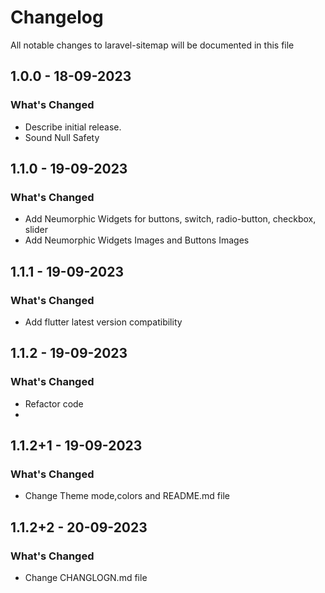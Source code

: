 # Changelog

All notable changes to laravel-sitemap will be documented in this file

## 1.0.0 - 18-09-2023

### What's Changed

- Describe initial release.
- Sound Null Safety

## 1.1.0 - 19-09-2023

### What's Changed

- Add Neumorphic Widgets for buttons, switch, radio-button, checkbox, slider
- Add Neumorphic Widgets Images and Buttons Images

## 1.1.1 - 19-09-2023

### What's Changed

- Add flutter latest version compatibility

## 1.1.2 - 19-09-2023

### What's Changed

- Refactor code
- 
## 1.1.2+1 - 19-09-2023

### What's Changed

- Change Theme mode,colors and README.md file

## 1.1.2+2 - 20-09-2023

### What's Changed

- Change CHANGLOGN.md file
